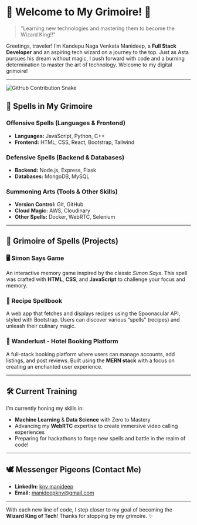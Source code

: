 # 🌟 Welcome to My Grimoire! 🌟

> "Learning new technologies and mastering them to become the Wizard King!!" 

Greetings, traveler! I’m Kandepu Naga Venkata Manideep, a **Full Stack Developer** and an aspiring tech wizard on a journey to the top. Just as Asta pursues his dream without magic, I push forward with code and a burning determination to master the art of technology. Welcome to my digital grimoire!

---

![GitHub Contribution Snake](https://raw.githubusercontent.com/manideep-777/manideep-777/output/github-snake.svg)


## 🔮 Spells in My Grimoire

### Offensive Spells (Languages & Frontend)
- **Languages:** JavaScript, Python, C++
- **Frontend:** HTML, CSS, React, Bootstrap, Tailwind
  
### Defensive Spells (Backend & Databases)
- **Backend:** Node.js, Express, Flask
- **Databases:** MongoDB, MySQL
  
### Summoning Arts (Tools & Other Skills)
- **Version Control:** Git, GitHub
- **Cloud Magic:** AWS, Cloudinary
- **Other Spells:** Docker, WebRTC, Selenium

---

## 📜 Grimoire of Spells (Projects)

### **🖥️ Simon Says Game**
An interactive memory game inspired by the classic *Simon Says*. This spell was crafted with **HTML**, **CSS**, and **JavaScript** to challenge your focus and memory.

### **🍲 Recipe Spellbook**
A web app that fetches and displays recipes using the Spoonacular API, styled with Bootstrap. Users can discover various “spells” (recipes) and unleash their culinary magic. 

### **🏨 Wanderlust - Hotel Booking Platform**
A full-stack booking platform where users can manage accounts, add listings, and post reviews. Built using the **MERN stack** with a focus on creating an enchanted user experience.

---

## 🛠️ Current Training

I’m currently honing my skills in:
- **Machine Learning** & **Data Science** with Zero to Mastery
- Advancing my **WebRTC** expertise to create immersive video calling experiences
- Preparing for hackathons to forge new spells and battle in the realm of code!

---

## 🕊️ Messenger Pigeons (Contact Me)

- **LinkedIn:** [knv manideep](https://www.linkedin.com/in/knv-manideep-81664926a/)
- **Email:** [manideepknv@gmail.com](mailto:manideepknv@gmail.com)

---

With each new line of code, I step closer to my goal of becoming the **Wizard King of Tech**! Thanks for stopping by my grimoire. ✨
